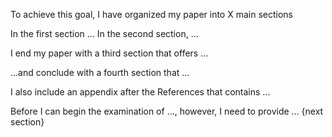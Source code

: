 
To achieve this goal, I have organized my paper into X main sections

In the first section ...
In the second section, ...

I end my paper with a third section that offers ...

...and conclude with a fourth section that ...

I also include an appendix after the References that contains ...

Before I can begin the examination of ..., however, I need to provide ... {next section}

